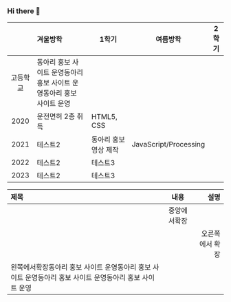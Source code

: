 ### Hi there 👋

|          |겨울방학|1학기|여름방학|2학기|
|:--------:|:---|---|---|---|
|고등학교|동아리 홍보 사이트 운영동아리 홍보 사이트 운영동아리 홍보 사이트 운영||||
|2020   |운전면허 2종 취득|HTML5, CSS|
|2021   |테스트2|동아리 홍보 영상 제작|JavaScript/Processing|
|2022   |테스트2|테스트3|
|2023   |테스트2|테스트3|

|제목|내용|설명|
|:---|:---:|---:|
||중앙에서확장||
|||오른쪽에서 확장|
|왼쪽에서확장동아리 홍보 사이트 운영동아리 홍보 사이트 운영동아리 홍보 사이트 운영동아리 홍보 사이트 운영||
<!--
**jsnail1209/jsnail1209** is a ✨ _special_ ✨ repository because its `README.md` (this file) appears on your GitHub profile.

Here are some ideas to get you started:

- 🔭 I’m currently working on ...
- 🌱 I’m currently learning ...
- 👯 I’m looking to collaborate on ...
- 🤔 I’m looking for help with ...
- 💬 Ask me about ...
- 📫 How to reach me: ...
- 😄 Pronouns: ...
- ⚡ Fun fact: ...
-->
